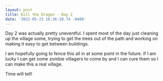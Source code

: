 ```yaml
--- 
layout: post 
title: Kill the Dragon - Day 2 
date: '2022-05-23 16:36:10.74 -0400' 
--- 
```

Day 2 was actually pretty uneventful. I spent most of the day just cleaning up the village some, trying to get 
the trees out of the path and working on making it easy to get between buildings. 

I am hopefully going to fence this all in at some point in the future. If I am lucky I can get some zombie 
villagers to come by and I can cure them so I can make this a real village.

Time will tell!
